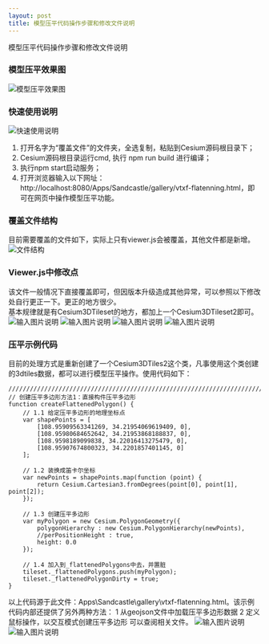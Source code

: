```yaml
---
layout: post  
title: 模型压平代码操作步骤和修改文件说明
---
```


模型压平代码操作步骤和修改文件说明  
<!-- more -->

### 模型压平效果图  
![模型压平效果图 ](https://images.gitee.com/uploads/images/2018/0810/180222_6e42beee_470194.png "模型压平效果图 .png")

### 快速使用说明
![快速使用说明](https://images.gitee.com/uploads/images/2018/0810/180247_e628d58f_470194.png "快速使用说明.png")

1. 打开名字为“覆盖文件”的文件夹，全选复制，粘贴到Cesium源码根目录下；
2. Cesium源码根目录运行cmd, 执行 npm run build 进行编译；
3. 执行npm start启动服务；
4. 打开浏览器输入以下网址：http://localhost:8080/Apps/Sandcastle/gallery/vtxf-flatenning.html，即可在网页中操作模型压平功能。

### 覆盖文件结构
目前需要覆盖的文件如下，实际上只有viewer.js会被覆盖，其他文件都是新增。  
![文件结构](https://images.gitee.com/uploads/images/2018/0810/180317_ea312175_470194.png "文件结构.png")

### Viewer.js中修改点
该文件一般情况下直接覆盖即可，但因版本升级造成其他异常，可以参照以下修改处自行更正一下。更正的地方很少。  
基本规律就是有Cesium3DTileset的地方，都加上一个Cesium3DTileset2即可。  
![输入图片说明](https://images.gitee.com/uploads/images/2018/0810/180353_ffb9ef2c_470194.png "屏幕截图.png")
![输入图片说明](https://images.gitee.com/uploads/images/2018/0810/180401_4760e505_470194.png "屏幕截图.png")
![输入图片说明](https://images.gitee.com/uploads/images/2018/0810/180407_10a425e9_470194.png "屏幕截图.png")
![输入图片说明](https://images.gitee.com/uploads/images/2018/0810/180414_d0ee9514_470194.png "屏幕截图.png")

### 压平示例代码
目前的处理方式是重新创建了一个Cesium3DTiles2这个类，凡事使用这个类创建的3dtiles数据，都可以进行模型压平操作。使用代码如下：  
```
///////////////////////////////////////////////////////////////////////////
// 创建压平多边形方法1：直接构件压平多边形
function createFlattenedPolygon() {
    // 1.1 给定压平多边形的地理坐标点
    var shapePoints = [
        [108.95909563341269, 34.21954069619409, 0],
        [108.95980684652642, 34.21953868188837, 0],
        [108.9598189099838, 34.22016413275479, 0],
        [108.95907674800323, 34.2201857401145, 0]
    ];

    // 1.2 装换成笛卡尔坐标
    var newPoints = shapePoints.map(function (point) {
        return Cesium.Cartesian3.fromDegrees(point[0], point[1], point[2]);
    });

    // 1.3 创建压平多边形
    var myPolygon = new Cesium.PolygonGeometry({
        polygonHierarchy : new Cesium.PolygonHierarchy(newPoints),
        //perPositionHeight : true,
        height: 0.0
    });

    // 1.4 加入到_flattenedPolygons中去，并置脏
    tileset._flattenedPolygons.push(myPolygon);
    tileset._flattenedPolygonDirty = true;
}
```
以上代码源于此文件：Apps\Sandcastle\gallery\vtxf-flatenning.html。该示例代码内部还提供了另外两种方法：
1 从geojson文件中加载压平多边形数据
2 定义鼠标操作，以交互模式创建压平多边形
可以查阅相关文件。
![输入图片说明](https://images.gitee.com/uploads/images/2018/0810/180443_f7728873_470194.png "屏幕截图.png")
![输入图片说明](https://images.gitee.com/uploads/images/2018/0810/180449_4a24844e_470194.png "屏幕截图.png")
